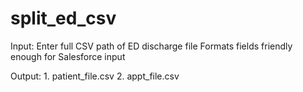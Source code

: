 # split_ed_csv

Input:  Enter full CSV path of ED discharge file
        Formats fields friendly enough for Salesforce input

Output: 1. patient_file.csv
        2. appt_file.csv
